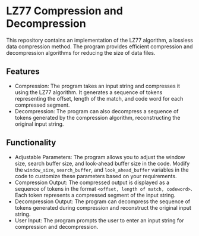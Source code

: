 # LZ77 Compression and Decompression

This repository contains an implementation of the LZ77 algorithm, a lossless data compression method. The program provides efficient compression and decompression algorithms for reducing the size of data files.

## Features

- Compression: The program takes an input string and compresses it using the LZ77 algorithm. It generates a sequence of tokens representing the offset, length of the match, and code word for each compressed segment.
- Decompression: The program can also decompress a sequence of tokens generated by the compression algorithm, reconstructing the original input string.

## Functionality

- Adjustable Parameters: The program allows you to adjust the window size, search buffer size, and look-ahead buffer size in the code. Modify the `window_size`, `search_buffer`, and `look_ahead_buffer` variables in the code to customize these parameters based on your requirements.
- Compression Output: The compressed output is displayed as a sequence of tokens in the format `<offset, length of match, codeword>`. Each token represents a compressed segment of the input string.
- Decompression Output: The program can decompress the sequence of tokens generated during compression and reconstruct the original input string.
- User Input: The program prompts the user to enter an input string for compression and decompression.


